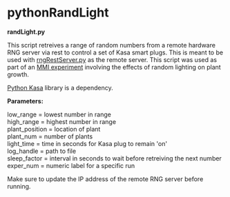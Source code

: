# pythonRandLight
**randLight.py**<p>
  This script retreives a range of random numbers from a remote hardware RNG server via rest to control a set of Kasa smart plugs. This is meant to be used with [rngRestServer.py](https://github.com/deckerEnigmatic/rngRESTServer) as the remote server. This script was used as part of an [MMI experiment](https://www.enigmaticdevices.com/replicating-the-princeton-pear-lab-plant-rng-experiment/) involving the effects of random lighting on plant growth.<p> 
    [Python Kasa](https://github.com/python-kasa/python-kasa) library is a dependency. <p>
    **Parameters:** <p>
      low_range = lowest number in range <br/>
      high_range = highest number in range <br/>
      plant_position = location of plant<br/>
      plant_num = number of plants<br/>
      light_time = time in seconds for Kasa plug to remain 'on'<br/>
      log_handle = path to file <br/>
      sleep_factor = interval in seconds to wait before retreiving the next number </br>
      exper_num = numeric label for a specific run <p>
  
  Make sure to update the IP address of the remote RNG server before running.
      
      
